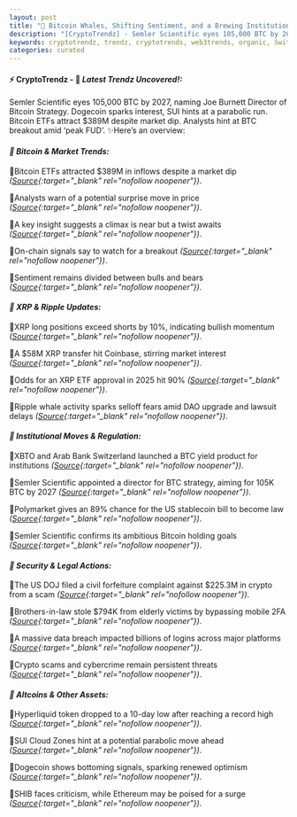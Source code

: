 ```yaml
---
layout: post
title: "🌅 Bitcoin Whales, Shifting Sentiment, and a Brewing Institutional Storm"
description: "[CryptoTrendz] - Semler Scientific eyes 105,000 BTC by 2027, naming Joe Burnett Director of Bitcoin Strategy. Dogecoin sparks interest, SUI hints at a parabolic run. Bitcoin ETFs attract $389M despite market dip. Analysts hint at BTC breakout amid ‘peak FUD’."
keywords: cryptotrendz, trendz, cryptotrends, web3trends, organic, Switzerland, Digital, Assets, Ethereum, Crypto, XRP, BTC, stablecoin, Market, Bitcoin, Token, Bank
categories: curated
---
```


#### ⚡ CryptoTrendz - 📌 *Latest Trendz Uncovered!:*

Semler Scientific eyes 105,000 BTC by 2027, naming Joe Burnett Director of Bitcoin Strategy. Dogecoin sparks interest, SUI hints at a parabolic run. Bitcoin ETFs attract $389M despite market dip. Analysts hint at BTC breakout amid ‘peak FUD’. ✨Here’s an overview:


#### *🔖  Bitcoin & Market Trends:*  

🔹Bitcoin ETFs attracted $389M in inflows despite a market dip *([Source](https://s.avyag.com/5eyx){:target="_blank" rel="nofollow noopener"})*.  

🔹Analysts warn of a potential surprise move in price *([Source](https://s.avyag.com/9uzr){:target="_blank" rel="nofollow noopener"})*.  

🔹A key insight suggests a climax is near but a twist awaits *([Source](https://s.avyag.com/2l1k){:target="_blank" rel="nofollow noopener"})*.  

🔹On-chain signals say to watch for a breakout *([Source](https://s.avyag.com/yag3){:target="_blank" rel="nofollow noopener"})*.  

🔹Sentiment remains divided between bulls and bears *([Source](https://s.avyag.com/84qp){:target="_blank" rel="nofollow noopener"})*.  

#### *🔖  XRP & Ripple Updates:*  

🔹XRP long positions exceed shorts by 10%, indicating bullish momentum *([Source](https://s.avyag.com/bmat){:target="_blank" rel="nofollow noopener"})*.  

🔹A $58M XRP transfer hit Coinbase, stirring market interest *([Source](https://s.avyag.com/oapf){:target="_blank" rel="nofollow noopener"})*.  

🔹Odds for an XRP ETF approval in 2025 hit 90% *([Source](https://s.avyag.com/mext){:target="_blank" rel="nofollow noopener"})*.  

🔹Ripple whale activity sparks selloff fears amid DAO upgrade and lawsuit delays *([Source](https://s.avyag.com/wspt){:target="_blank" rel="nofollow noopener"})*.  

#### *🔖  Institutional Moves & Regulation:*  

🔹XBTO and Arab Bank Switzerland launched a BTC yield product for institutions *([Source](https://s.avyag.com/7340){:target="_blank" rel="nofollow noopener"})*.  

🔹Semler Scientific appointed a director for BTC strategy, aiming for 105K BTC by 2027 *([Source](https://s.avyag.com/5zm9){:target="_blank" rel="nofollow noopener"})*.  

🔹Polymarket gives an 89% chance for the US stablecoin bill to become law *([Source](https://s.avyag.com/ccjl){:target="_blank" rel="nofollow noopener"})*.  

🔹Semler Scientific confirms its ambitious Bitcoin holding goals *([Source](https://s.avyag.com/6o06){:target="_blank" rel="nofollow noopener"})*.  

#### *🔖  Security & Legal Actions:*  

🔹The US DOJ filed a civil forfeiture complaint against $225.3M in crypto from a scam *([Source](https://s.avyag.com/03h0){:target="_blank" rel="nofollow noopener"})*.  

🔹Brothers-in-law stole $794K from elderly victims by bypassing mobile 2FA *([Source](https://s.avyag.com/9svd){:target="_blank" rel="nofollow noopener"})*.  

🔹A massive data breach impacted billions of logins across major platforms *([Source](https://s.avyag.com/fl3e){:target="_blank" rel="nofollow noopener"})*.  

🔹Crypto scams and cybercrime remain persistent threats *([Source](https://s.avyag.com/03h0){:target="_blank" rel="nofollow noopener"})*.  

#### *🔖  Altcoins & Other Assets:*  

🔹Hyperliquid token dropped to a 10-day low after reaching a record high *([Source](https://s.avyag.com/c5x1){:target="_blank" rel="nofollow noopener"})*.  

🔹SUI Cloud Zones hint at a potential parabolic move ahead *([Source](https://s.avyag.com/svg8){:target="_blank" rel="nofollow noopener"})*.  

🔹Dogecoin shows bottoming signals, sparking renewed optimism *([Source](https://s.avyag.com/q3z3){:target="_blank" rel="nofollow noopener"})*.  

🔹SHIB faces criticism, while Ethereum may be poised for a surge *([Source](https://s.avyag.com/4ji4){:target="_blank" rel="nofollow noopener"})*.
